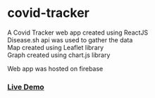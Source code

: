 # covid-tracker

A Covid Tracker web app created using ReactJS  
Disease.sh api was used to gather the data  
Map created using Leaflet library  
Graph created using chart.js library

Web app was hosted on firebase

### [Live Demo](https://covid19tracker-3df8d.web.app/)
